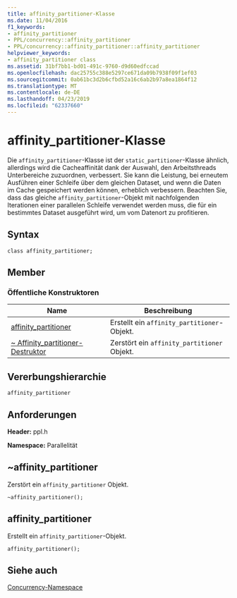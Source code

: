 ```yaml
---
title: affinity_partitioner-Klasse
ms.date: 11/04/2016
f1_keywords:
- affinity_partitioner
- PPL/concurrency::affinity_partitioner
- PPL/concurrency::affinity_partitioner::affinity_partitioner
helpviewer_keywords:
- affinity_partitioner class
ms.assetid: 31bf7bb1-bd01-491c-9760-d9d60edfccad
ms.openlocfilehash: dac25755c388e5297ce671da09b7938f09f1ef03
ms.sourcegitcommit: 0ab61bc3d2b6cfbd52a16c6ab2b97a8ea1864f12
ms.translationtype: MT
ms.contentlocale: de-DE
ms.lasthandoff: 04/23/2019
ms.locfileid: "62337660"
---
```

# <a name="affinitypartitioner-class"></a>affinity_partitioner-Klasse

Die `affinity_partitioner`-Klasse ist der `static_partitioner`-Klasse ähnlich, allerdings wird die Cacheaffinität dank der Auswahl, den Arbeitsthreads Unterbereiche zuzuordnen, verbessert. Sie kann die Leistung, bei erneutem Ausführen einer Schleife über dem gleichen Dataset, und wenn die Daten im Cache gespeichert werden können, erheblich verbessern. Beachten Sie, dass das gleiche `affinity_partitioner`-Objekt mit nachfolgenden Iterationen einer parallelen Schleife verwendet werden muss, die für ein bestimmtes Dataset ausgeführt wird, um vom Datenort zu profitieren.

## <a name="syntax"></a>Syntax

```
class affinity_partitioner;
```

## <a name="members"></a>Member

### <a name="public-constructors"></a>Öffentliche Konstruktoren

|Name|Beschreibung|
|----------|-----------------|
|[affinity_partitioner](#ctor)|Erstellt ein `affinity_partitioner`-Objekt.|
|[~ Affinity_partitioner-Destruktor](#dtor)|Zerstört ein `affinity_partitioner` Objekt.|

## <a name="inheritance-hierarchy"></a>Vererbungshierarchie

`affinity_partitioner`

## <a name="requirements"></a>Anforderungen

**Header:** ppl.h

**Namespace:** Parallelität

##  <a name="dtor"></a> ~affinity_partitioner

Zerstört ein `affinity_partitioner` Objekt.

```
~affinity_partitioner();
```

##  <a name="ctor"></a> affinity_partitioner

Erstellt ein `affinity_partitioner`-Objekt.

```
affinity_partitioner();
```

## <a name="see-also"></a>Siehe auch

[Concurrency-Namespace](concurrency-namespace.md)
